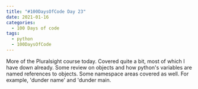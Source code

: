 ```yaml
---
title: "#100DaysOfCode Day 23"
date: 2021-01-16
categories:
  - 100 Days of code
tags:
  - python
  - 100DaysOfCode
---
```


More of the Pluralsight course today.  Covered quite a bit, most of which I have down already.  Some review on objects and how python's variables are named references to objects.  Some namespace areas covered as well.  For example, 'dunder name' and 'dunder main.

[100DaysOfCode]:https://www.100daysofcode.com/faq/


